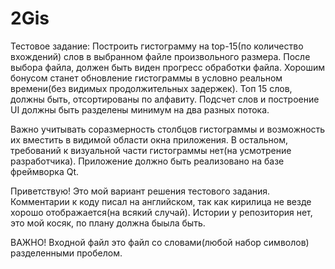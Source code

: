 # 2Gis

Тестовое задание:
Построить гистограмму на top-15(по количество вхождений) слов в выбранном
файле произвольного размера.
После выбора файла, должен быть виден прогресс обработки файла.
Хорошим бонусом станет обновление гистограммы в условно реальном
времени(без видимых продолжительных задержек).
Топ 15 слов, должны быть, отсортированы по алфавиту.
Подсчет слов и построение UI должны быть разделены минимум на два разных
потока.

Важно учитывать соразмерность столбцов гистограммы и возможность их
вместить в видимой области окна приложения. В остальном, требований к
визуальной части гистограммы нет(на усмотрение разработчика).
Приложение должно быть реализовано на базе фреймворка Qt.

Приветствую! Это мой вариант решения тестового задания.
Комментарии к коду писал на английском, так как кирилица не везде хорошо отображается(на всякий случай).
Истории у репозитория нет, это мой косяк, по плану должна быыла быть.

ВАЖНО! Входной файл это файл со словами(любой набор символов) разделенными пробелом.
